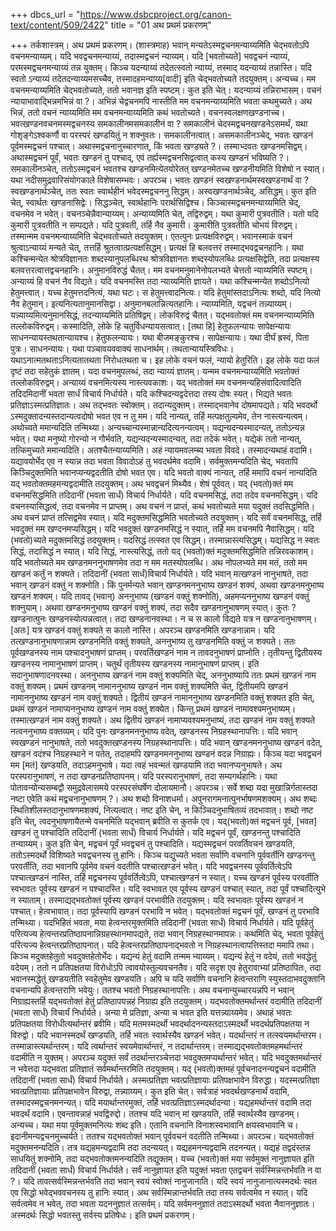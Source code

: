 +++
dbcs_url = "https://www.dsbcproject.org/canon-text/content/509/2422"
title = "01 अथ प्रथमं प्रकरणम्"

+++
तर्कशास्त्रम्।
अथ प्रथमं प्रकरणम्।
(शास्त्रमाह) भवान् मन्यतेऽस्मद्वचनमन्याय्यमिति चेद्भवतोऽपि वचनमन्याय्यम्। यदि भवद्वचनमन्याय्यं, तदास्मद्वचनं न्याय्यम्। यदि [भवतोच्यते] भवद्वचनं न्याय्यं, परमस्मद्वचनमन्याय्यं तन्न युक्तम्। किञ्च यदन्याय्यं तदेतत्स्वतो न्याय्यं, तस्माद् यदन्याय्यं तन्नास्ति। यदि स्वतो ऽन्याय्यं तदेतदन्याय्यमसच्चैव, तस्मादहमन्याय्य[वादी] इति चेद्भवतोच्यते तदयुक्तम्।
अन्यच्च। मम वचनमन्याय्यमिति चेद्भवतोच्यते, ततो भवानज्ञ इति स्पष्टम्। कुत इति चेत्। यदन्याय्यं तन्निराभासम्। वचनं न्यायाभावाद्भिन्नमभिन्नं वा ?। अभिन्नं चेद्वचनमपि नास्तीति मम वचनमन्याय्यमिति भवता कथमुच्यते। अथ भिन्नं, ततो वचनं न्याय्यमिति मम वचनमन्याय्यमिति कथं भवतोच्यते। वचनस्वलक्षणखण्डनाच्च। भवत्खण्डनवचनमस्मद्वचनस्य समकालीनमसमकालीनं वा ? समकालीनं चेदस्मद्वचनखण्डनेऽसमर्थं, यथा गोशृङ्गेऽश्वकर्णौ वा परस्परं खण्डयितुं न शक्नुवतः। समकालीनत्वात्। असमकालीनञ्चेद्, भवतः खण्डनं पूर्वमस्मद्वचनं पश्चात्। अथास्मद्वचनानुच्चारणात्, किं भवता खण्ड्यते ?। तस्माभ्दवतः खण्डनमसिद्वम्।
अथास्मद्वचनं पूर्वं, भवतः खण्डनं तु पश्चाद्, एवं तर्ह्यस्मद्वचनसिद्वत्वात् कस्य खण्डनं भविष्यति ?। समकालीनञ्चेत्, ततोऽस्मद्वचनं भवतश्च खण्डनमित्येतयोरेतत् खण्डनमेतच्च खण्डनीयमिति विशेषो न स्यात्। यथा नदीसमुद्रवारिसंयोगकाले विशेषासम्भवः।
अपरञ्च। भवतः खण्डनं स्वखण्डनार्थमस्वखण्डनार्थं वा ? स्वखण्डनार्थञ्चेत्, ततः स्वतः स्वार्थहीनं भवेदस्मद्वचननु सिद्धम्। अस्वखण्डनार्थञ्चेद्, असिद्धम्। कुत इति चेत्, स्वार्थतः खण्डनासिद्वेः। सिद्धञ्चेत्, स्वार्थहानिः परार्थसिद्विश्च।
किञ्चास्मद्वचनमन्याय्यमिति चेद्, वचनमेव न भवेत्। वचनञ्चेन्नैवान्याय्यम्। अन्याय्यमिति चेत्, तद्विरुद्वम्। यथा कुमारी पुत्रवतीति। यतो यदि कुमारी पुत्रवतीति न सम्पद्यते। यदि पुत्रवती, तर्हि नैव कुमारी। कुमारीति पुत्रवतीति चोभयं विरुद्वम्। तस्मान्मम वचनमन्याय्यमिति चेद्भवतोच्यते तदयुक्तम्। एतत्पुनः प्रत्यक्षविरुद्वम्। भवानस्माकं वचनं श्रुत्वाऽन्याय्यं मन्यते चेत्, तत्तर्हि श्रुतत्वात्प्रत्यक्षसिद्धम्। प्रत्यक्षं हि बलवत्तरं तस्माद्भवद्वचनहानिः। यथा कश्चिन्मन्येत श्रोत्रविज्ञानतः शब्दस्यानुपलब्धिरथ श्रोत्रविज्ञानतः शब्दस्योपलब्धिः प्रत्यक्षसिद्वेति, तदा प्रत्यक्षस्य बलवत्तरत्वात्तद्वचनहानिः।
अनुमानविरुद्धं चैतत्। मम वचनमनुमानेनोपलभ्यते चेत्ततो न्याय्यमिति स्पष्टम्। अन्याय्यं हि वचनं नैव विद्यते। यदि वचनमस्ति तदा न्याय्यमिति ज्ञायते। यथा कश्चिन्मन्येत शब्दोऽनित्यो हेतुमत्त्वात्। यच्च हेतुमत्तदनित्यं, यथा घटः। स हेतुमत्त्वादनित्यः। यदि हेतुमांस्तदाऽनित्यः शब्दो, यदि नित्यो नैव हेतुमान्। इत्यनित्यतानुमानसिद्वा। अनुमानबलान्नित्यतहानिः। न्याय्यमिति, यद्वचनं तन्न्याय्यम्। यन्न्याय्यमित्यनुमानसिद्धं, तदन्याय्यमिति प्रतिषिद्वम्। लोकविरुद्वं चैतत्। यद्भवतोक्तं मम वचनमन्याय्यमिति तल्लोकविरुद्वम्। कस्मादिति, लोके हि चतुर्विधन्यायसत्वात्। [तथा हि] हेतुफलन्यायः सापेक्षन्यायः साधनन्यायस्तथतान्यायश्च।
हेतुफलन्यायः। यथा बीजमङ्कुरश्च। 
सापेक्षन्यायः। यथा दीर्घं ह्रस्वं, पिता पुत्रः। साधनन्यायः। यथा पञ्चावयववाक्यं साधनार्थम्। तथतान्यायस्त्रिविधः। यथाऽनात्मतथताऽनित्यतातथता निरोधतथता च। इह लोके वचनं फलं, न्यायो हेतुरिति। इह लोके यदा फलं दृष्टं तदा सहेतुकं ज्ञातम्। यदा वचनमुपलब्धं, तदा न्याय्यं ज्ञातम्। यन्मम वचनमन्याय्यमिति भवतोक्तं तल्लोकविरुद्वम्। अन्याय्यं वचनमित्यस्य नास्त्यवकाशः।
यद् भवतोक्तं मम वचनमन्यहिसंवादित्वादिति तदिदमिदानीं भवता सार्धं विचार्य निर्धार्यते। यदि कश्चिदन्यद्वदेत्तदा तस्य दोषः स्यत्। भिद्यते भवतः प्रतिज्ञाऽस्मत्प्रतिज्ञातः। अथ तद्भवतः स्वोक्तम्। तदान्यदुक्तम्। तस्माद्भवानेव दोषमापद्यते। यदि भवदर्थो ऽस्मदुक्तादन्यस्तदान्यत्वदोषो भवत एव न तु मम। यदि नान्यत्, तर्हि मत्पक्षतुल्यमेव, तेन नास्त्यन्यत्वम्। अथोच्यते ममान्यदिति तन्मिथ्या। अन्यच्चान्यस्मान्नान्यदित्यनन्यत्वम्। यद्यन्यदन्यस्मादन्यत्, ततोऽन्यन्न भवेत्। यथा मनुष्यो गोरन्यो न गौर्भवति, यद्यन्यदन्यस्मादन्यत्, तदा तदेकं भवेत्। यद्येकं ततो नान्यत्, तत्किमुच्यते ममान्यदिति। अतश्चैतन्याय्यमिति। अहं न्यायमवलम्ब्य भवता विवदे। तस्मादन्यथाहं वदामि। यद्यावयोर्भेद एव न स्यान्न तदा भवता विवादोऽहं तु भवदर्थमेव वदामि।
सर्वमुक्तमन्यदिति चेद्, भवतापि किञ्चिदुक्तमिति भवानप्यन्यद्वदतीति दोषो भवत एव। यदि भवतो वाक्यं नान्यत्, तर्हि ममापि वचनं नान्यदिति यद् भवतोक्तमहमन्यद्वदामीति तदयुक्तम्। अथ भवद्वचनं मिथ्यैव। शेषं पूर्ववत्। यद् (भवतो)क्तं मम वचनमसिद्धमिति तदिदानीं (भवता सार्धं) विचार्य निर्धार्यते। यदि वचनमसिद्धं, तदा तदेव वचनमसिद्धम्। यदि वचनस्यासिद्धत्वं, तदा वचनमेव न प्राप्तम्। अथ वचनं न प्राप्तं, कथं भवतोच्यते मया यदुक्तं तदसिद्धमिति। अथ वचनं प्राप्तं तत्सिद्वमेव स्यात्। यदि मदुक्तमसिद्धमिति भवतोच्यते तदयुक्तम्। यदि सर्वं वचनमसिद्ध, तर्हि भवदुक्तं मम खण्दनमप्यसिद्धम्। यदि भवदुक्तं खण्डनमसिद्धं न स्यात्, तर्हि मम वचनमपि नैवासिद्धम्। यदि (भवतो)च्यते मदुक्तमसिद्धं तदयुक्तम्। यदसिद्धं तत्स्वत एव सिद्धम्। तस्मान्नास्त्यसिद्धम्। यद्यसिद्ध न स्वतः सिद्धं, तदासिद्धं न स्यात्। यदि सिद्धं, नास्त्यसिद्धं, ततो यद् (भवतो)क्तं मदुक्तमसिद्धमिति तन्निरवकाशम्। यदि भवतोच्यते मम खण्डनमननुभाषणमेव तदा न मम मतस्योपलब्धि। 
अथ नोपलभ्यते मम मतं, ततो मम खण्डनं कर्तुं न शक्यते। तदिदानीं (भवता सार्धं)विचार्य निर्धार्यते। यदि भवान् मत्खण्डनं नानुभाषते, तदा भवान् खण्डनं वक्तुं न शक्नोति। किं पुनर्मन्यते भवान् खण्डनमननुभाष्य खण्डनं शक्यं, अथवा खण्डनमनुभाष्य खण्डनं शक्यम्। यदि तावद् (भवान्) अननुभाष्य (खण्डनं वक्तुं शक्नोति), अहमप्यननुभाष्य खण्डनं वक्तुं शक्नुयाम्। अथवा खण्डनमनुभाष्य खण्डनं वक्तुं शक्यं, तदा सदैव खण्डनानुभाषणम् स्यात्। कुतः ? खण्डनात्पुनः खण्डनस्योत्पन्नत्वात्। तदा खण्डनानवस्था। न च स कालो विद्यते यत्र न खण्डनानुभाषणम्। [अतः] यत्र खण्डनं वक्तुं शक्यते स कालो नास्ति।
अपरञ्च खण्डनमिति खण्डनान्नाम। यदि तत्खण्डनानुभाषणान्नाम खण्डनमिति वक्तुं शक्यते, अननुभाष्य तु खण्डनमिति वक्तुं ज शक्यते। ततः पूर्वखण्डनस्य नाम पश्चादनुभाषणं प्राप्तम्। परवर्तिखण्डनं नाम न तावदनुभाषणं प्राप्नोति। तृतीयन्तु द्वितीयस्य खण्डनस्य नामानुभाषणं प्राप्तम्। चतुर्थं तृतीयस्य खण्डनस्य नामानुभाषणं प्राप्तम्। इति सदानुभाषणादनवस्था। अननुभाष्य खण्डनं नाम वक्तुं शक्यमिति चेद्, अननुभाष्यापि ततः प्रथमं खण्डनं नाम वक्तुं शक्यम्। प्रथमं खण्डनम् नामाननुभाष्य खण्डनं नाम वक्तुं शक्यमिति चेत्, द्वितीयमपि खण्डनं नामाननुभाष्य खण्डनं नाम वक्तुं शक्यते। द्वितीयं खण्डनं नामाननुभाष्य खण्डनमिति वक्तुं शक्यत इति चेत्, प्रथमं खण्डनं नामाप्यननुभाष्य खण्डनं नाम वक्तुं शक्येत। किन्तु प्रथमं खण्डनं नामावश्यमनुभाष्यम्। तस्मात्खण्डनं नाम वक्तुं शक्यते। अथ द्वितीयं खण्डनं नामाप्यवश्यमनुभाष्यं, तदा खण्डनं नाम वक्तुं शक्यते नत्वननुभाष्य वक्तव्यम्।
यदि पुनः खण्डनमननुभाष्य वदेत्, खण्डनस्य निग्रहस्थानापत्तिः। यदि भवान् स्वखण्डनं नानुभाषते, ततो भवदुक्तखण्डनस्य निग्रहस्थानापत्तिः। यदि भवान् खण्डनमननुभाष्य खण्डनं वदेत्, खण्डनं वदंश्च निग्रहस्थाने न पतेत्, तदाहमपि खण्डनमननुभाष्य खण्डनं वदन्न निग्राह्यः। किञ्च यदा भवद्वचनं मम [मतं] खण्डयति, तदाऽहमनुभाषे। यदा त्वहं भवन्मतं खण्डयामि तदा भवानप्यनुभाषते। अथ परस्परानुभाषणं, न तदा खण्डनप्रतिष्ठापनम्। यदि परस्परानुभाषणं, तदा सम्यगर्थहानिः। यथा पोतावन्योन्यसम्बद्वौ समुद्रवेलासमये परस्परसंघर्षेण दोलायमानौ।
अपरञ्च। सर्वे शब्दा यदा मुखान्निर्गतास्तदा नष्टा एवेति कथं मद्वचनानुभाषणम् ?। अथ शब्दो विनाशधर्मा। अपुनरागमनात्पुनर्भाषणमशक्यम्। अथ शब्दः स्थितिशीलस्तदानुभाषणमशक्यं, नित्यत्वात्। नष्ट इति चेन्, न किञ्चिदनुभाषितव्यं तदभावात्। शब्दो नष्ट इति चेत्, त्वदनुभाषणायैतन्मे वचनमिति यद्भवान् ब्रवीति स कुतर्क एव।
यद्(भवतो)क्तं मद्वचनं पूर्व, [भवत] खण्डनं तु पश्चादिति तदिदानीं (भवता सार्धं) विचार्य निर्धार्यते। यदि मद्वचनं पूर्वं, खण्डनन्तु पश्चादिति तन्याय्यम्। कुत इति चेन्, मद्वचनं पूर्वं भवद्वचनं तु पश्चादिति। यद्यस्मद्वचनं परवर्तिवचनं खण्डयति, ततोऽस्मदर्थो विशिष्यते भवद्वचनस्य तु हानिः। किञ्च यद्युच्यते भवता सर्वाणि वचनानि पूर्ववर्तीनि खण्डनन्तु परवर्तीति, तदा भवानपि पूर्वमेव वचनं वदतीति पश्चात्खण्डनं भवेत्। यदि भवद्वचनस्य पूर्ववर्तित्वेऽपि पश्चात्खण्डनं नास्ति, तर्हि मद्वचनस्य पूर्ववर्तित्वेऽपि, पश्चात्खण्डनं न स्यात्। यच्च खण्डनं पूर्वस्य परवर्तीति स्वभावतः पूर्वस्य खण्डनं न पश्चादस्ति। यदि स्वभावत एव पूर्वस्य खण्डनं पश्चात् स्यात्, तदा पूर्वं पश्चादित्युभे न स्याताम्। तस्माद्यद्भवतोक्तं पूर्वस्य खण्डनं परभावीति तदयुक्तम्। यदि स्वभावतः पूर्वस्य खण्डनं न पश्चात्। हेत्वभावात्। तदा पूर्वस्यापि खण्डनं परभावि न भवेत्। यद्भवतोक्तं मद्वचनं पूर्वं, खण्डनं तु परभावि तन्मिथ्या।
यदभिहितं भवता, मया हेत्वन्तरमुक्तमिति तदिदानीं (भवता सार्धं) विचार्य निर्धार्यते। यदि पूर्वहेतुं परित्यज्य हेत्वन्तरप्रतिष्ठापनान्निग्रहस्थानमापद्यते, तदा भवान् निग्रहस्थानमापन्नः। कथमिति चेद्, भवता पूर्वहेतुं परित्यज्य हेत्वन्तरप्रतिष्ठापनात्। यदि हेत्वन्तरप्रतिष्ठापनाद्भवतो न निग्रहस्थानत्वापत्तिस्तदा ममापि तथा। किञ्च मदुक्तहेतुतो भवदुक्तहेतोर्भेदः। यद्यन्यं हेतुं वदामि तन्मम न्याय्यम्। यद्यन्यं हेतुं न वदेयं, ततो भवद्धेतुं वदेयम्। ततो न प्रतिपक्षतया विरोधोऽपि त्वावयोस्तुल्यवचनतैव। यदि सदृश एव हेतुरावाभ्यां प्रतिष्ठापितः, तदा भवानस्मद्धेतुं खण्डयतीति स्वहेतुमेव खण्डयति।
अपि च यदि सर्वाणि वचनानि हेत्वन्तराणि स्युस्तदाभवदुक्तानि वचनान्यपि हेत्वन्तराणि भवेयुः। ततश्च भवतो निग्रहस्थानापत्तिः। अथ वचनान्युच्चारयन्नपि न भवान् निग्राह्यस्तर्हि यद्भवतोक्तं हेतुं प्रतिष्ठापयन्नहं निग्राह्य इति तदयुक्तम्।
यद्भवतोक्तमर्थान्तरं वदामीति तदिदानीं (भवता सार्धं) विचार्यं निर्धार्यते। अन्या मे प्रतिज्ञा, अन्या च भवत इति यत्तन्न्याय्यमेव। अथाहं भवतः प्रतिपक्षतया विरोधीत्यर्थान्तरं ब्रवीमि। यदि मतमस्मदर्थो भवदर्थादनन्यस्तदाऽस्मदर्थो भवदर्थप्रतिपक्षतया न विरुद्वो। यदि भवानस्मदर्थं खण्डयति, तर्हि भवतः स्वार्थस्यैव खण्डनं भवेत्। यदर्थान्तरं न तत्स्वयमर्थान्तरम। तस्मान्नास्त्यर्थान्तरम्। यदि त्वर्थान्तरं स्वयमेवार्थान्तरं, न तदार्थान्तरम्। तस्माद्यद्भवतोक्तमहमर्थान्तरं वदामीति न युक्तम्। अपरञ्च यदुक्तं सर्वं तदर्थान्तरञ्चेत्तदा भवदुक्तमप्यर्थान्तरं भवेत्। यदि भवदुक्तमर्थान्तरं न भवेत्तदा यद्भवता प्रतिज्ञातं सर्वमर्थान्तरमिति तदयुक्तम्।
यद् (भवतो)क्तमहं पूर्वचनादनन्यद्वचनं वदामीति तदिदानीं (भवता सार्धं) विचार्य निर्धार्यते। अस्मत्प्रतिज्ञा भवत्प्रतिज्ञायाः प्रतिपक्षभावेन विरुद्धा। यदस्मत्प्रतिज्ञा भवत्प्रतिज्ञायाः प्रतिपक्षभावेन विरुद्वा, तन्न्याय्यम्। कुत इति चेत्। सर्वत्राहं भवदर्थखण्डनार्थं वदामि, तस्मादस्मद्वचनमनन्यत्। यदि मयार्थान्तरमुक्तं, तर्हि भवत्प्रतिज्ञाऽस्मदर्थादन्या। यद्यहमर्थान्तरं वदामि तदा भवदर्थं वदामि। एवन्तावन्नाहं भवद्विरुद्दो। ततश्च यदि भवान् मां खण्डयति, तर्हि स्वार्थस्यैव खण्डनम्।
अन्यच्च। यथा मया पूर्वमुक्तमनित्यः शब्द इति। एतानि वचनानि विनाशस्वभावानि क्षयस्वभावानि च। इदानीमन्यद्वचनमुच्चर्यते। ततश्च यद्भवतोक्तं भवान् पूर्ववचनं वदतीति तन्मिथ्या।
अपरञ्च। यद्भवतोक्तं मदुक्तमनन्यदिति। तत्र यद्यहमन्यद्वदामि तदा तदन्ययत्। यद्यहमनन्यद्वदामि तदनन्यत्। यद्यहं तद्वदंस्तन्न साधयितुं शक्नोमि, तदा यद्भवतोक्तमनन्यदिति तद्युक्तम्। यच्च (भवतो)क्तं मया सर्वमुक्तं नानुज्ञायत इति तदिदानीं (भवता सार्धं) विचार्य निर्धार्यते। सर्वं नानुज्ञायत इति यदुक्तं भवता एतद्वचनं सर्वस्मिन्नन्तर्भवति न वा ?। यदि तावत्सर्वस्मिन्नन्तर्भवति तदा भवान् स्वयं स्वोक्तं नानुजानाति। यदि स्वयं नानुजानात्यस्मदर्थः स्वत एव सिद्धो भवेद्भववचनस्य तु हानिः स्यात्। अथ सर्वस्मिन्नान्तर्भवति तदा तस्य सर्वत्वमेव न स्यात्। यदि सर्वत्वमेव न भवेत्, तदा भवता यदननुज्ञातं तत्सर्वम्। यदि सर्वमननुज्ञातं तदाऽस्मदर्थो भवता नैवाननुज्ञातः। अस्मदर्थः सिद्धो भवतस्तु सर्वस्य प्रतिषेधः।
इति प्रथमं प्रकरणम्।

